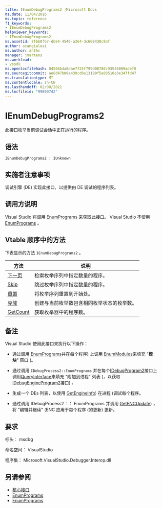 ```yaml
---
title: IEnumDebugPrograms2 |Microsoft Docs
ms.date: 11/04/2016
ms.topic: reference
f1_keywords:
- IEnumDebugPrograms2
helpviewer_keywords:
- IEnumDebugPrograms2
ms.assetid: 7fbb8fb7-db64-4546-a364-dc668430c8af
author: acangialosi
ms.author: anthc
manager: jmartens
ms.workload:
- vssdk
ms.openlocfilehash: 04566b4a8dae7f25f799d08780c93936009adef8
ms.sourcegitcommit: ae6d47b09a439cd0e13180f5e89510e3e347fd47
ms.translationtype: MT
ms.contentlocale: zh-CN
ms.lasthandoff: 02/08/2021
ms.locfileid: "99890742"
---
```

# <a name="ienumdebugprograms2"></a>IEnumDebugPrograms2
此接口枚举当前调试会话中正在运行的程序。

## <a name="syntax"></a>语法

```
IEnumDebugPrograms2 : IUnknown
```

## <a name="notes-for-implementers"></a>实施者注意事项
 调试引擎 (DE) 实现此接口，以提供由 DE 调试的程序列表。

## <a name="notes-for-callers"></a>调用方说明
 Visual Studio 将调用 [EnumPrograms](../../../extensibility/debugger/reference/idebugprocess2-enumprograms.md) 来获取此接口。 Visual Studio 不使用[EnumPrograms](../../../extensibility/debugger/reference/idebugengine2-enumprograms.md) 。

## <a name="methods-in-vtable-order"></a>Vtable 顺序中的方法
 下表显示的方法 `IEnumDebugPrograms2` 。

|方法|说明|
|------------|-----------------|
|[下一页](../../../extensibility/debugger/reference/ienumdebugprograms2-next.md)|检索枚举序列中指定数量的程序。|
|[Skip](../../../extensibility/debugger/reference/ienumdebugprograms2-skip.md)|跳过枚举序列中指定数量的程序。|
|[重置](../../../extensibility/debugger/reference/ienumdebugprograms2-reset.md)|将枚举序列重置到开始处。|
|[克隆](../../../extensibility/debugger/reference/ienumdebugprograms2-clone.md)|创建与当前枚举数包含相同枚举状态的枚举数。|
|[GetCount](../../../extensibility/debugger/reference/ienumdebugprograms2-getcount.md)|获取枚举器中的程序数。|

## <a name="remarks"></a>备注
 Visual Studio 使用此接口来执行以下操作：

- 通过调用 [EnumPrograms](../../../extensibility/debugger/reference/idebugprocess2-enumprograms.md)并在每个程序) 上调用 [EnumModules](../../../extensibility/debugger/reference/idebugprogram2-enummodules.md)来填充 "**模块**" 窗口 (。

- 通过调用 `IDebugProcess2::EnumPrograms` 并在每个[IDebugProgram2](../../../extensibility/debugger/reference/idebugprogram2.md)接口上调用[QueryInterface](/cpp/atl/queryinterface)来填充 "附加到进程" 列表 (，以获取[IDebugEngineProgram2](../../../extensibility/debugger/reference/idebugengineprogram2.md)接口) 。

- 生成一个 DEs 列表，以使用 [GetEngineInfo](../../../extensibility/debugger/reference/idebugprogram2-getengineinfo.md)) 在进程 (调试每个程序。

- 通过调用 IDebugProcess2：： EnumPrograms 并调用 [GetENCUpdate](../../../extensibility/debugger/reference/idebugprogram2-getencupdate.md)) ，将 "编辑并继续" (ENC 应用于每个程序 (的更新) 更新。

## <a name="requirements"></a>要求
 标头： msdbg

 命名空间： VisualStudio

 程序集： Microsoft.VisualStudio.Debugger.Interop.dll

## <a name="see-also"></a>另请参阅
- [核心接口](../../../extensibility/debugger/reference/core-interfaces.md)
- [EnumPrograms](../../../extensibility/debugger/reference/idebugengine2-enumprograms.md)
- [EnumPrograms](../../../extensibility/debugger/reference/idebugprocess2-enumprograms.md)
